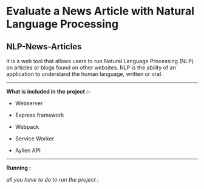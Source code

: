 # **Evaluate a News Article with Natural Language Processing**

## NLP-News-Articles

It is a web tool that allows users to run Natural Language Processing (NLP) on articles or blogs found on other websites.
NLP is the ability of an application to understand the human language, written or oral.
***
**What is included in the project :-**

- Webserver

- Express framework

- Webpack

- Service Worker

- Aylien API

***
**Running :**

_all you have to do to run the project :_



